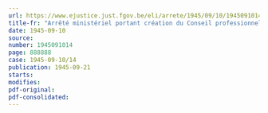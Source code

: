 ```yaml
---
url: https://www.ejustice.just.fgov.be/eli/arrete/1945/09/10/1945091014/justel
title-fr: "Arrêté ministériel portant création du Conseil professionnel de la Cinématographie"
date: 1945-09-10
source:
number: 1945091014
page: 888888
case: 1945-09-10/14
publication: 1945-09-21
starts:
modifies:
pdf-original:
pdf-consolidated:
---
```


